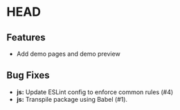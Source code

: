 # HEAD

## Features

- Add demo pages and demo preview

## Bug Fixes

-   **js:** Update ESLint config to enforce common rules (#4)
-   **js:** Transpile package using Babel (#1).
